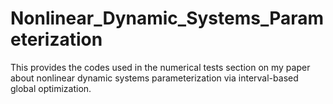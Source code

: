 # Nonlinear_Dynamic_Systems_Parameterization
This provides the codes used in the numerical tests section on my paper about nonlinear dynamic systems parameterization via interval-based global optimization.
